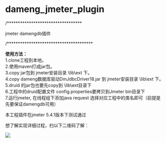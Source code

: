 # dameng_jmeter_plugin

/**********************************

jmeter damengdb插件

/***************************************

**使用方法：** <br /> 
1.clone工程到本地。<br /> 
2.使用maven打成jar包。 <br /> 
3.copy jar包到 jmeter安装目录 \lib\ext 下。 <br /> 
4.copy dameng数据库驱动DmJdbcDriver18.jar 到 jmeter安装目录 \lib\ext 下。<br /> 
5.druid 的jar包也要先copy到 \lib\ext目录下 <br />
6.工程中的druid配置文件 config.properties要拷贝到Jmeter bin目录下<br />
7.运行jmeter, 在线程组下添加java request 选择对应工程中的类名即可（前提是先要保证damengdb可用）<br /> 

本工程插件在jmeter 5.4.1版本下测试通过

想了解实现详细过程，扫以下二维码了解：

![](https://wx2.sinaimg.cn/bmiddle/006oh24igy1hjusx1xd7dj30b40b4wec.jpg)

